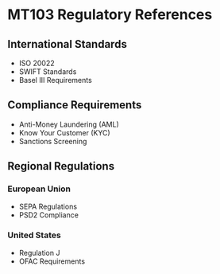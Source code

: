 # MT103 Regulatory References

## International Standards
- ISO 20022
- SWIFT Standards
- Basel III Requirements

## Compliance Requirements
- Anti-Money Laundering (AML)
- Know Your Customer (KYC)
- Sanctions Screening

## Regional Regulations
### European Union
- SEPA Regulations
- PSD2 Compliance

### United States
- Regulation J
- OFAC Requirements
